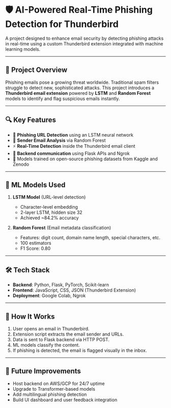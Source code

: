 # 🛡️ AI-Powered Real-Time Phishing Detection for Thunderbird

A project designed to enhance email security by detecting phishing attacks in real-time using a custom Thunderbird extension integrated with machine learning models.

---

## 🚀 Project Overview

Phishing emails pose a growing threat worldwide. Traditional spam filters struggle to detect new, sophisticated attacks. This project introduces a **Thunderbird email extension** powered by **LSTM** and **Random Forest** models to identify and flag suspicious emails instantly.

---

## 🔍 Key Features

- 🔗 **Phishing URL Detection** using an LSTM neural network
- 📧 **Sender Email Analysis** via Random Forest
- ⚡ **Real-Time Detection** inside the Thunderbird email client
- 🔁 **Backend communication** using Flask APIs and Ngrok
- 🧠 Models trained on open-source phishing datasets from Kaggle and Zenodo

---

## 🧠 ML Models Used

1. **LSTM Model** (URL-level detection)
   - Character-level embedding
   - 2-layer LSTM, hidden size 32
   - Achieved ~84.2% accuracy

2. **Random Forest** (Email metadata classification)
   - Features: digit count, domain name length, special characters, etc.
   - 100 estimators
   - F1 Score: 0.80

---

## 🛠️ Tech Stack

- **Backend**: Python, Flask, PyTorch, Scikit-learn
- **Frontend**: JavaScript, CSS, JSON (Thunderbird Extension)
- **Deployment**: Google Colab, Ngrok

---

## 🧪 How It Works

1. User opens an email in Thunderbird.
2. Extension script extracts the email sender and URLs.
3. Data is sent to Flask backend via HTTP POST.
4. ML models classify the content.
5. If phishing is detected, the email is flagged visually in the inbox.

---

## 🧭 Future Improvements

- Host backend on AWS/GCP for 24/7 uptime
- Upgrade to Transformer-based models
- Add multilingual phishing detection
- Build UI dashboard and user feedback integration
